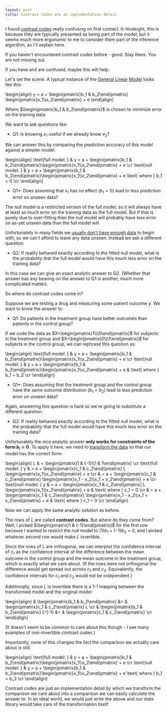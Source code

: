 ```yaml
---
layout: post
title: Contrast codes are an implementation detail
---
```


<script type="text/x-mathjax-config">
MathJax.Hub.Config({
  tex2jax: {inlineMath: [['$','$']]}
});
</script>
<script type="text/javascript" async
  src="https://cdnjs.cloudflare.com/ajax/libs/mathjax/2.7.0/MathJax.js?config=TeX-MML-AM_SVG">
</script> 

I found [contrast codes](https://en.wikipedia.org/wiki/Contrast_(statistics)) really confusing on first contact. In hindsight, this is because they are typically presented as being part of the model, but it seems much more ergonomic to me to consider them part of the inference algorithm, as I'll explain here.

If you haven't encountered contrast codes before - good. Stay there. You are not missing out. 

If you have and are confused, maybe this will help.

Let's set the scene. A typical instance of the [General Linear Model](https://en.wikipedia.org/wiki/General_linear_model) looks like this:

\begin{align}
y = a + \begin{pmatrix}b_1 & b_2\end{pmatrix} \begin{pmatrix}x_1\\\x_2\end{pmatrix} + e
\end{align}

Where $\begin{pmatrix}b_1 & b_2\end{pmatrix}$ is chosen to minimize error on the training data.

We want to ask questions like:

* Q1: Is knowing $x_1$ useful if we already know $x_2$?

We can answer this by comparing the prediction accuracy of this model against a simpler model:

\begin{align}
\text{full model: } & y = a + \begin{pmatrix}b_1 & b_2\end{pmatrix}\begin{pmatrix}x_1\\\x_2\end{pmatrix} + e \cr
\text{null model: } & y = a + \begin{pmatrix}b_1 & b_2\end{pmatrix}\begin{pmatrix}x_1\\\x_2\end{pmatrix} + e \text{ where } b_1 = 0 \cr
\end{align}

* Q1*: Does assuming that $x_1$ has no effect ($b_1 = 0$) lead to less prediction error on unseen data?

The null model is a restricted version of the full model, so it will always have at least as much error on the training data as the full model. But if that is purely due to over-fitting then the null model will probably have less error on as-yet unseen data than the full model will.

Unfortunately in many fields we [usually don't have enough data](http://datacolada.org/20) to begin with, so we can't afford to leave any data unseen. Instead we ask a different question:

* Q2: If reality behaved exactly according to the fitted null model, what is the probability that the full model would have this much less error on the training data?

In this case we can give an exact analytic answer to Q2. (Whether that answer has any bearing on the answer to Q1 is another, much more complicated matter).

So where do contrast codes come in?

Suppose we are testing a drug and measuring some patient outcome $y$. We want to know the answer to:

* Q1: Do patients in the treatment group have better outcomes than patients in the control group?

If we code the data as $X=\begin{pmatrix}1\\\0\end{pmatrix}$ for subjects in the treatment group and $X=\begin{pmatrix}0\\\1\end{pmatrix}$ for subjects in the control group, we can rephrase this question as:

\begin{align}
\text{full model: } & y = a + \begin{pmatrix}b_1 & b_2\end{pmatrix}\begin{pmatrix}x_1\\\x_2\end{pmatrix} + e \cr
\text{null model: } & y = a + \begin{pmatrix}b_1 & b_2\end{pmatrix}\begin{pmatrix}x_1\\\x_2\end{pmatrix} + e & \text{ where } b_1 = b_2 \cr
\end{align}

* Q1*: Does assuming that the treatment group and the control group have the same outcome distribution ($b_1 = b_2$) lead to less prediction error on unseen data?

Again, answering this question is hard so we're going to substitute a different question:

* Q2: If reality behaved exactly according to the fitted null model, what is the probability that the full model would have this much less error on the training data?

Unfortunately the nice analytic answer __only works for constraints of the form $b_i = 0$__. To apply it here, we need to [transform the data](https://en.wikipedia.org/wiki/Change_of_basis) so that our model has the correct form:

\begin{align}
L & = \begin{pmatrix}1 & {-1}\\\1 & 1\end{pmatrix} \cr
\text{full model: } y & = a + \begin{pmatrix}c_1 & c_2\end{pmatrix} L \begin{pmatrix}x_1\\\x_2\end{pmatrix} + e  \cr
  & = a + \begin{pmatrix}c_1 & c_2\end{pmatrix} \begin{pmatrix}x_1 - x_2\\\x_1 + x_2\end{pmatrix} + e  \cr
\text{null model: } y & = a + \begin{pmatrix}c_1 & c_2\end{pmatrix} L \begin{pmatrix}x_1\\\x_2\end{pmatrix} + e & \text{ where } c_1 = 0 \cr 
& = a + \begin{pmatrix}c_1 & c_2\end{pmatrix} \begin{pmatrix}x_1 - x_2\\\x_1 + x_2\end{pmatrix} + e & \text{ where } c_1 = 0 \cr
\end{align}

Now we can apply the same analytic solution as before.

The rows of $L$ are called __contrast codes__. But where do they come from? Well, I picked $\begin{pmatrix}1 & {-1}\end{pmatrix}$ for the first row because I wanted to restrict the null model to $(1)b_1 + (-1)b_2 = 0$, and I picked whatever second row would make $L$ invertible.

Since the rows of $L$ are orthogonal, we can interpret the confidence interval of $c_1$ as the confidence interval of the difference between the mean outcome in the control group and the mean outcome in the treatment group, which is exactly what we care about. (If the rows were not orthogonal the difference would get spread out across $c_1$ and $c_2$. Equivalently, the confidence intervals for $c_1$ and $c_2$ would not be independent.)

Additionally, since $L$ is invertible there is a 1-1 mapping between the transformed model and the original model: 

\begin{align}
& \begin{pmatrix}b_1 & b_2\end{pmatrix} &= & \begin{pmatrix}c_1 & c_2\end{pmatrix} L \cr
& \begin{pmatrix}b_1 & b_2\end{pmatrix} L^{-1} &= & \begin{pmatrix}c_1 & c_2\end{pmatrix} \cr
\end{align}

(It doesn't seem to be common to care about this though - I see many examples of non-invertible contrast codes.)

Importantly, none of this changes the fact the comparison we actually care about is still:

\begin{align}
\text{full model: } & y = a + \begin{pmatrix}b_1 & b_2\end{pmatrix}\begin{pmatrix}x_1\\\x_2\end{pmatrix} + e \cr
\text{null model: } & y = a + \begin{pmatrix}b_1 & b_2\end{pmatrix}\begin{pmatrix}x_1\\\x_2\end{pmatrix} + e \text{ where } b_1 = b_2 \cr
\end{align}

Contrast codes are just an implementation detail by which we transform the comparison we care about into a comparison we can easily calculate the answer to. In an ideal world, we would just write the above and our stats library would take care of the transformation itself.
